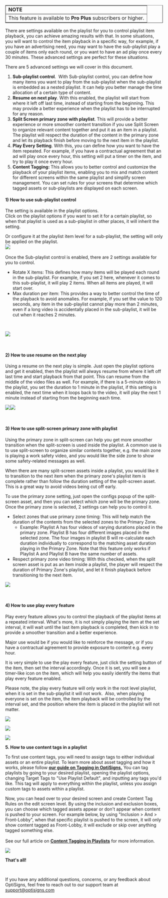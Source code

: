 <table style="border-collapse: collapse; width: 100%;" border="1">
<tbody>
<tr>
<td class="wysiwyg-text-align-center" style="width: 100%;"><strong>NOTE</strong></td>
</tr>
<tr>
<td style="width: 100%;">This feature is available to <strong>Pro Plus </strong>subscribers or higher.</td>
</tr>
</tbody>
</table>
<p>There are settings available on the playlist for you to control playlist item playback, you can achieve amazing results with that. In some situations, you will want to control the item playback in a specific way, for example, if you have an advertising need, you may want to have the sub-playlist play a couple of items only each round, or you want to have an ad play once every 30 minutes. These advanced settings are perfect for these situations. </p>
<p>There are 5 advanced settings we will cover in this document.</p>
<ol>
<li>
<strong>Sub-playlist control</strong>.  With Sub-playlist control, you can define how many items you want to play from the sub-playlist when the sub-playlist is embedded as a nested playlist. It can help you better manage the time allocation of a certain type of content.</li>
<li>
<strong>Resume on next play</strong>. With this enabled, the playlist will start from where it left off last time, instead of starting from the beginning. This may provide a better experience when the playlist has to be interrupted for any reason. </li>
<li>
<strong>Split Screen primary zone with playlist</strong>. This will provide a better experience or more smoother content transition if you use Split Screen to organize relevant content together and put it as an item in a playlist. The playlist will respect the duration of the content in the primary zone and let its playback finish before moving to the next item in the playlist.</li>
<li>
<strong>Play Every Setting</strong>. With this, you can define how you want to have the item repeated. For example, if you have a contractual agreement that an ad will play once every hour, this setting will put a timer on the item, and try to play it once every hour.</li>
<li>
<strong>Content Tagging: </strong>This allows you to better control and customize the playback of your playlist items, enabling you to mix and match content for different screens within the same playlist and simplify screen management. You can set rules for your screens that determine which tagged assets or sub-playlists are displayed on each screen.</li>
</ol>
<h4 id="h_01HAAD3B98XKD53XVKQJ5M5P8R"><strong>1) How to use sub-playlist control</strong></h4>
<p>The setting is available in the playlist options. <br>Click on the playlist options if you want to set it for a certain playlist, so when that playlist is used as a sub-playlist in other places, it will inherit the setting.</p>
<p>Or configure it at the playlist item level for a sub-playlist, the setting will only be applied on the playlist.<br><img src="https://support.optisigns.com/hc/article_attachments/22476080158355"> </p>
<p>Once the Sub-playlist control is enabled, there are 2 settings available for you to control.</p>
<ul>
<li>
<span class="wysiwyg-underline">Rotate X items: </span>This defines how many items will be played each round in the sub-playlist. For example, if you set 2 here, whenever it comes to this sub-playlist, it will play 2 items. When all items are played, it will start over.</li>
<li>
<span class="wysiwyg-underline">Max duration per item:</span> This provides a way to better control the time of the playback to avoid anomalies. For example, if you set the value to 120 seconds, any item in the sub-playlist cannot play more than 2 minutes, even if a long video is accidentally placed in the sub-playlist, it will be cut when it reaches 2 minutes. </li>
</ul>
<p> </p>
<p><img src="https://support.optisigns.com/hc/article_attachments/22476049744019"></p>
<p> </p>
<h4 id="01HE7070PZ3CN5VQM8CWA2S9S3"><strong>2) How to use resume on the next play</strong></h4>
<p>Using a resume on the next play is simple. Just open the playlist options and get it enabled, then the playlist will always resume from where it left off last time and start playback from that point. This can resume from the middle of the video files as well. For example, if there is a 5-minute video in the playlist, you set the duration to 1 minute in the playlist, if this setting is enabled, the next time when it loops back to the video, it will play the next 1 minute instead of starting from the beginning each time. </p>
<p><img src="https://support.optisigns.com/hc/article_attachments/22476080162067"><img src="https://support.optisigns.com/hc/article_attachments/22476080164755"></p>
<p> </p>
<h4 id="01HE70PDKJYE9HAGJ3ZZ0YTC37"><strong>3) How to use split-screen primary zone with playlist</strong></h4>
<p>Using the primary zone in split-screen can help you get more smoother transition when the split-screen is used inside the playlist. A common use is to use split-screen to organize similar contents together, e.g. the main zone is playing a work safety video, and you would like the side zone to show some safety-related messages as well. </p>
<p>When there are many split-screen assets inside a playlist, you would like it to transition to the next item when the primary zone's playlist item is complete rather than follow the duration setting of the split-screen asset. This is a great way to avoid videos being cut off early.</p>
<p>To use the primary zone setting, just open the configs popup of the split-screen asset, and then you can select which zone will be the primary zone. Once the primary zone is selected, 2 settings can help you to control it. </p>
<ul>
<li>
<span class="wysiwyg-underline">Select zones that use primary zone timing: </span>This will help match the duration of the contents from the selected zones to the Primary Zone.<br>
<ul>
<li>Example: Playlist A has four videos of varying durations placed in the primary zone. Playlist B has four different images placed in the selected zone. The four images in playlist B will re-calculate each duration individually to correspond to the matching asset duration playing in the Primary Zone. Note that this feature only works if Playlist A and Playlist B have the same number of assets.</li>
</ul>
</li>
<li>
<span class="wysiwyg-underline">Respect primary zone video timing:</span> With this checked, when the split screen asset is put as an item inside a playlist, the player will respect the duration of Primary Zone's playlist, and let it finish playback before transitioning to the next item. </li>
</ul>
<p><img src="https://support.optisigns.com/hc/article_attachments/22476080166675"></p>
<p> </p>
<h4 id="01HE71S8WD3HKJKNZA2AX5XAEZ"><strong>4) How to use play every feature</strong></h4>
<p>Play every feature allows you to control the playback of the playlist items at a repeated interval. What's more, it is not simply playing the item at the set interval, it will wait until the last item playback is completed, then kick in to provide a smoother transition and a better experience.</p>
<p>Major use would be if you would like to reinforce the message, or if you have a contractual agreement to provide exposure to content e.g. every hour.</p>
<p>It is very simple to use the play every feature, just click the setting button of the item, then set the interval accordingly. Once it is set, you will see a timer-like icon on the item, which will help you easily identify the items that play every feature enabled.</p>
<p>Please note, the play every feature will only work in the root level playlist, when it is set in the sub-playlist it will not work.  Also, when playing everyone is set on the item, the item playback will be controlled by the interval set, and the position where the item is placed in the playlist will not matter.</p>
<p><img src="https://support.optisigns.com/hc/article_attachments/22476080167315"></p>
<p><img src="https://support.optisigns.com/hc/article_attachments/22476080168595"></p>
<p><img src="https://support.optisigns.com/hc/article_attachments/22476277791635"></p>
<p><strong>5. How to use content tags in a playlist</strong></p>
<p>To first use content tags, you will need to assign tags to either individual assets or an entire playlist. To learn more about asset tagging and how it works, please follow <strong><a href="https://support.optisigns.com/hc/en-us/articles/38062664690195-Tagging-in-OptiSigns" target="_blank" rel="noopener noreferrer">our guide on Tagging in OptiSigns.</a></strong> You can tag playlists by going to your desired playlist, opening the playlist options, changing Target Tags to "Use Playlist Default", and inputting any tags you'd like. This tag will apply to everything within the playlist, unless you assign custom tags to assets within a playlist.</p>
<p>Now, you can head over to your desired screen and create Content Tag Rules on the edit screen level. By using the inclusion and exclusion boxes, you can choose which tagged assets appear or don't appear when content is pushed to your screen. For example below, by using "Inclusion &gt; And &gt; Front-Lobby", when that specific playlist is pushed to the screen, it will only show content tagged as Front-Lobby, it will exclude or skip over anything tagged something else.<br><br>See our full article on <strong><a href="https://support.optisigns.com/hc/en-us/articles/20879903340947-How-to-Use-Content-Tags-in-The-Playlist" target="_blank" rel="noopener noreferrer">Content Tagging in Playlists</a></strong> for more information.</p>
<p><img src="https://support.optisigns.com/hc/article_attachments/29785027889043"></p>
<p><strong><span class="wysiwyg-font-size-x-large">That's all!</span></strong></p>
<p> </p>
<p>If you have any additional questions, concerns, or any feedback about OptiSigns, feel free to reach out to our support team at <a href="mailto:support@optisigns.com" target="_self">support@optisigns.com</a></p>